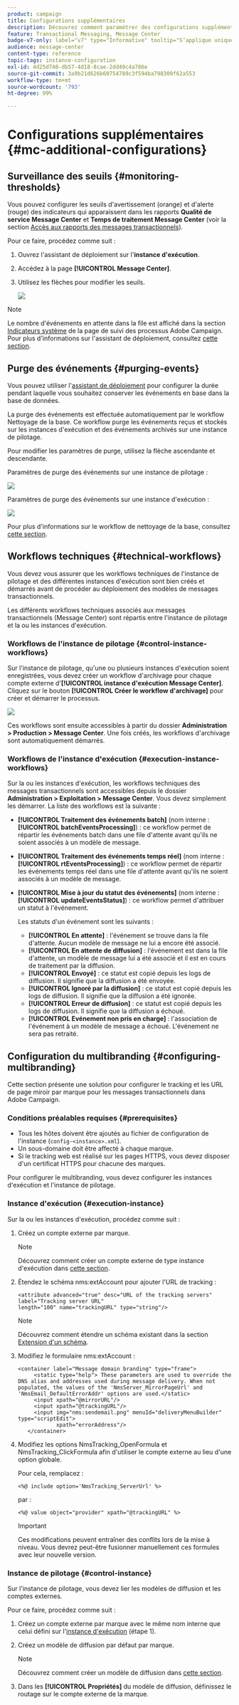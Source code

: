 ```yaml
---
product: campaign
title: Configurations supplémentaires
description: Découvrez comment paramétrer des configurations supplémentaires pour les messages transactionnels dans Adobe Campaign Classic
feature: Transactional Messaging, Message Center
badge-v7-only: label="v7" type="Informative" tooltip="S’applique uniquement à Campaign Classic v7"
audience: message-center
content-type: reference
topic-tags: instance-configuration
exl-id: 4d25d740-db57-4d18-8cae-2dd49c4a786e
source-git-commit: 3a9b21d626b60754789c3f594ba798309f62a553
workflow-type: tm+mt
source-wordcount: '793'
ht-degree: 99%

---
```


# Configurations supplémentaires {#mc-additional-configurations}



## Surveillance des seuils {#monitoring-thresholds}

Vous pouvez configurer les seuils d&#39;avertissement (orange) et d&#39;alerte (rouge) des indicateurs qui apparaissent dans les rapports **Qualité de service Message Center** et **Temps de traitement Message Center** (voir la section [Accès aux rapports des messages transactionnels](../../message-center/using/about-transactional-messaging-reports.md)).

Pour ce faire, procédez comme suit :

1. Ouvrez l&#39;assistant de déploiement sur l&#39;**instance d&#39;exécution**.

1. Accédez à la page **[!UICONTROL Message Center]**.

1. Utilisez les flèches pour modifier les seuils.

   ![](assets/messagecenter_monitor_events_001.png)

>[!NOTE]
>
>Le nombre d&#39;événements en attente dans la file est affiché dans la section [Indicateurs système](../../production/using/monitoring-processes.md#system-indicators) de la page de suivi des processus Adobe Campaign. Pour plus d&#39;informations sur l&#39;assistant de déploiement, consultez [cette section](../../installation/using/deploying-an-instance.md#deployment-wizard).

## Purge des événements {#purging-events}

Vous pouvez utiliser l&#39;[assistant de déploiement](../../production/using/database-cleanup-workflow.md#deployment-wizard) pour configurer la durée pendant laquelle vous souhaitez conserver les événements en base dans la base de données.

La purge des événements est effectuée automatiquement par le workflow [](../../production/using/database-cleanup-workflow.md)Nettoyage de la base. Ce workflow purge les événements reçus et stockés sur les instances d&#39;exécution et des événements archivés sur une instance de pilotage.

Pour modifier les paramètres de purge, utilisez la flèche ascendante et descendante.

Paramètres de purge des événements sur une instance de pilotage :

![](assets/messagecenter_delete_events_001.png)

Paramètres de purge des événements sur une instance d&#39;exécution :

![](assets/messagecenter_delete_events_002.png)

Pour plus d&#39;informations sur le workflow de nettoyage de la base, consultez [cette section](../../production/using/database-cleanup-workflow.md).


## Workflows techniques {#technical-workflows}

Vous devez vous assurer que les workflows techniques de l&#39;instance de pilotage et des différentes instances d&#39;exécution sont bien créés et démarrés avant de procéder au déploiement des modèles de messages transactionnels.

Les différents workflows techniques associés aux messages transactionnels (Message Center) sont répartis entre l&#39;instance de pilotage et la ou les instances d&#39;exécution.

### Workflows de l&#39;instance de pilotage {#control-instance-workflows}

Sur l&#39;instance de pilotage, qu&#39;une ou plusieurs instances d&#39;exécution soient enregistrées, vous devez créer un workflow d&#39;archivage pour chaque compte externe d&#39;**[!UICONTROL instance d&#39;exécution Message Center]**. Cliquez sur le bouton **[!UICONTROL Créer le workflow d&#39;archivage]** pour créer et démarrer le processus.

![](assets/messagecenter_archiving_002.png)

Ces workflows sont ensuite accessibles à partir du dossier **Administration > Production > Message Center**. Une fois créés, les workflows d&#39;archivage sont automatiquement démarrés.

<!--**Minimal architecture**

Once the control and execution modules are installed on the same instance, you must create the archiving workflow using the deployment wizard. Click the **[!UICONTROL Create the archiving workflow]** button to create and start the workflow.

![](assets/messagecenter_archiving_001.png)-->

### Workflows de l&#39;instance d&#39;exécution {#execution-instance-workflows}

Sur la ou les instances d&#39;exécution, les workflows techniques des messages transactionnels sont accessibles depuis le dossier **Administration > Exploitation > Message Center**. Vous devez simplement les démarrer. La liste des workflows est la suivante :

* **[!UICONTROL Traitement des événements batch]** (nom interne : **[!UICONTROL batchEventsProcessing]**) : ce workflow permet de répartir les événements batch dans une file d&#39;attente avant qu&#39;ils ne soient associés à un modèle de message.
* **[!UICONTROL Traitement des événements temps réel]** (nom interne : **[!UICONTROL rtEventsProcessing]**) : ce workflow permet de répartir les événements temps réel dans une file d&#39;attente avant qu&#39;ils ne soient associés à un modèle de message.
* **[!UICONTROL Mise à jour du statut des événements]** (nom interne : **[!UICONTROL updateEventsStatus]**) : ce workflow permet d&#39;attribuer un statut à l&#39;événement.

  Les statuts d&#39;un événement sont les suivants :

   * **[!UICONTROL En attente]** : l&#39;événement se trouve dans la file d&#39;attente. Aucun modèle de message ne lui a encore été associé.
   * **[!UICONTROL En attente de diffusion]** : l&#39;événement est dans la file d&#39;attente, un modèle de message lui a été associé et il est en cours de traitement par la diffusion.
   * **[!UICONTROL Envoyé]** : ce statut est copié depuis les logs de diffusion. Il signifie que la diffusion a été envoyée.
   * **[!UICONTROL Ignoré par la diffusion]** : ce statut est copié depuis les logs de diffusion. Il signifie que la diffusion a été ignorée.
   * **[!UICONTROL Erreur de diffusion]** : ce statut est copié depuis les logs de diffusion. Il signifie que la diffusion a échoué.
   * **[!UICONTROL Evénement non pris en charge]** : l&#39;association de l&#39;événement à un modèle de message a échoué. L&#39;événement ne sera pas retraité.

## Configuration du multibranding {#configuring-multibranding}

Cette section présente une solution pour configurer le tracking et les URL de page miroir par marque pour les messages transactionnels dans Adobe Campaign.

### Conditions préalables requises {#prerequisites}

* Tous les hôtes doivent être ajoutés au fichier de configuration de l&#39;instance (`config-<instance>.xml`).
* Un sous-domaine doit être affecté à chaque marque.
* Si le tracking web est réalisé sur les pages HTTPS, vous devez disposer d&#39;un certificat HTTPS pour chacune des marques.

Pour configurer le multibranding, vous devez configurer les instances d&#39;exécution et l&#39;instance de pilotage.

### Instance d&#39;exécution {#execution-instance}

Sur la ou les instances d&#39;exécution, procédez comme suit :

1. Créez un compte externe par marque.

   >[!NOTE]
   >
   >Découvrez comment créer un compte externe de type instance d&#39;exécution dans [cette section](../../message-center/using/configuring-instances.md#control-instance).

1. Étendez le schéma nms:extAccount pour ajouter l&#39;URL de tracking :

   ```
   <attribute advanced="true" desc="URL of the tracking servers" label="Tracking server URL"
   length="100" name="trackingURL" type="string"/>
   ```

   >[!NOTE]
   >
   >Découvrez comment étendre un schéma existant dans la section [Extension d&#39;un schéma](../../configuration/using/extending-a-schema.md).

1. Modifiez le formulaire nms:extAccount :

   ```
   <container label="Message domain branding" type="frame">
        <static type="help"> These parameters are used to override the DNS alias and addresses used during message delivery. When not populated, the values of the 'NmsServer_MirrorPageUrl' and 'NmsEmail_DefaultErrorAddr' options are used.</static>
        <input xpath="@mirrorURL"/>
        <input xpath="@trackingURL"/>
        <input img="nms:sendemail.png" menuId="deliveryMenuBuilder" type="scriptEdit">
               xpath="errorAddress"/>
      </container>
   ```

1. Modifiez les options NmsTracking_OpenFormula et NmsTracking_ClickFormula afin d&#39;utiliser le compte externe au lieu d&#39;une option globale.

   Pour cela, remplacez :

   ```
   <%@ include option='NmsTracking_ServerUrl' %>
   ```

   par :

   ```
   <%@ value object="provider" xpath="@trackingURL" %>
   ```

   >[!IMPORTANT]
   >
   >Ces modifications peuvent entraîner des conflits lors de la mise à niveau. Vous devrez peut-être fusionner manuellement ces formules avec leur nouvelle version.

### Instance de pilotage {#control-instance}

Sur l&#39;instance de pilotage, vous devez lier les modèles de diffusion et les comptes externes.

Pour ce faire, procédez comme suit :

1. Créez un compte externe par marque avec le même nom interne que celui défini sur l&#39;[instance d&#39;exécution](#execution-instance) (étape 1).

1. Créez un modèle de diffusion par défaut par marque.

   >[!NOTE]
   >
   >    Découvrez comment créer un modèle de diffusion dans [cette section](../../delivery/using/creating-a-delivery-template.md#creating-a-new-template).

1. Dans les **[!UICONTROL Propriétés]** du modèle de diffusion, définissez le routage sur le compte externe de la marque.

